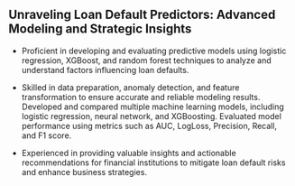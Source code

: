 ## Unraveling Loan Default Predictors: Advanced Modeling and Strategic Insights
* Proficient in developing and evaluating predictive models using logistic regression, XGBoost, and random forest techniques to analyze and understand factors influencing loan defaults.

* Skilled in data preparation, anomaly detection, and feature transformation to ensure accurate and reliable modeling results. Developed and compared multiple machine learning models, including logistic regression, neural network, and XGBoosting. Evaluated model performance using metrics such as AUC, LogLoss, Precision, Recall, and F1 score.

* Experienced in providing valuable insights and actionable recommendations for financial institutions to mitigate loan default risks and enhance business strategies.
